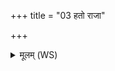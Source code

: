 +++
title = "03 हतो राजा"

+++
<details><summary>मूलम् (WS)</summary>

हतो राजा क्रिमीणामुतैषां स्थपतिर्हतः ।  
हतासो अस्य वेशसो हतासः परिवेशसः ॥ ३ ॥
</details>